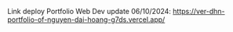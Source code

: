 Link deploy Portfolio Web Dev update 06/10/2024: https://ver-dhn-portfolio-of-nguyen-dai-hoang-g7ds.vercel.app/

